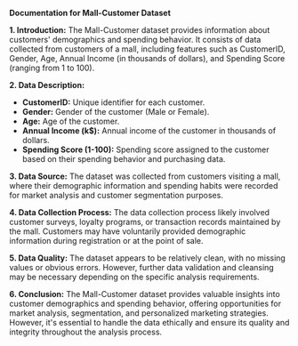 **Documentation for Mall-Customer Dataset**

**1. Introduction:**
The Mall-Customer dataset provides information about customers' demographics and spending behavior. It consists of data collected from customers of a mall, including features such as CustomerID, Gender, Age, Annual Income (in thousands of dollars), and Spending Score (ranging from 1 to 100).

**2. Data Description:**
- **CustomerID:** Unique identifier for each customer.
- **Gender:** Gender of the customer (Male or Female).
- **Age:** Age of the customer.
- **Annual Income (k$):** Annual income of the customer in thousands of dollars.
- **Spending Score (1-100):** Spending score assigned to the customer based on their spending behavior and purchasing data.

**3. Data Source:**
The dataset was collected from customers visiting a mall, where their demographic information and spending habits were recorded for market analysis and customer segmentation purposes.

**4. Data Collection Process:**
The data collection process likely involved customer surveys, loyalty programs, or transaction records maintained by the mall. Customers may have voluntarily provided demographic information during registration or at the point of sale.

**5. Data Quality:**
The dataset appears to be relatively clean, with no missing values or obvious errors. However, further data validation and cleansing may be necessary depending on the specific analysis requirements.

**6. Conclusion:**
The Mall-Customer dataset provides valuable insights into customer demographics and spending behavior, offering opportunities for market analysis, segmentation, and personalized marketing strategies. However, it's essential to handle the data ethically and ensure its quality and integrity throughout the analysis process.